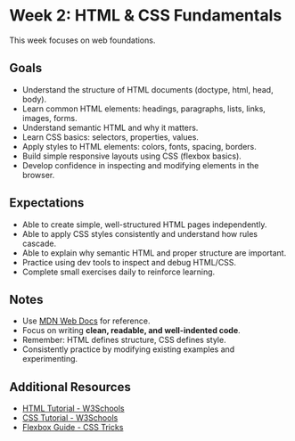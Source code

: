 # Week 2: HTML & CSS Fundamentals

This week focuses on web foundations.

## Goals
- Understand the structure of HTML documents (doctype, html, head, body).  
- Learn common HTML elements: headings, paragraphs, lists, links, images, forms.  
- Understand semantic HTML and why it matters.  
- Learn CSS basics: selectors, properties, values.  
- Apply styles to HTML elements: colors, fonts, spacing, borders.  
- Build simple responsive layouts using CSS (flexbox basics).  
- Develop confidence in inspecting and modifying elements in the browser.

## Expectations
- Able to create simple, well-structured HTML pages independently.  
- Able to apply CSS styles consistently and understand how rules cascade.  
- Able to explain why semantic HTML and proper structure are important.  
- Practice using dev tools to inspect and debug HTML/CSS.  
- Complete small exercises daily to reinforce learning.

## Notes
- Use [MDN Web Docs](https://developer.mozilla.org/) for reference.  
- Focus on writing **clean, readable, and well-indented code**.  
- Remember: HTML defines structure, CSS defines style.  
- Consistently practice by modifying existing examples and experimenting.  

## Additional Resources
- [HTML Tutorial - W3Schools](https://www.w3schools.com/html/)  
- [CSS Tutorial - W3Schools](https://www.w3schools.com/css/)  
- [Flexbox Guide - CSS Tricks](https://css-tricks.com/snippets/css/a-guide-to-flexbox/)
